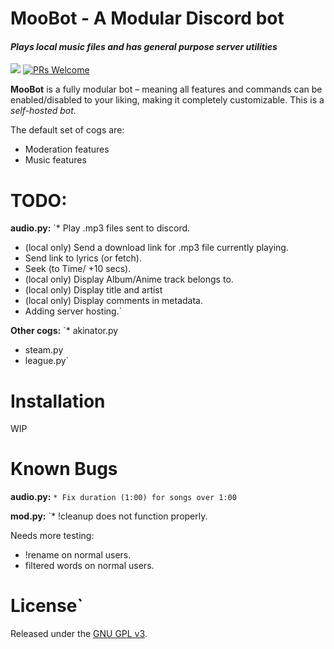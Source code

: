 # MooBot - A Modular Discord bot
#### *Plays local music files and has general purpose server utilities*
[<img src="https://img.shields.io/badge/discord-py-blue.svg">](https://github.com/Rapptz/discord.py) [![PRs Welcome](https://img.shields.io/badge/PRs-welcome-brightgreen.svg?style=flat-square)](http://makeapullrequest.com)

**MooBot** is a fully modular bot – meaning all features and commands can be enabled/disabled to your liking, making it completely customizable. This is a *self-hosted bot*.

The default set of cogs are:
* Moderation features
* Music features

# TODO:
**audio.py:**
`* Play .mp3 files sent to discord.
* (local only) Send a download link for .mp3 file currently playing.
* Send link to lyrics (or fetch).
* Seek (to Time/ +10 secs).
* (local only) Display Album/Anime track belongs to.
* (local only) Display title and artist
* (local only) Display comments in metadata.
* Adding server hosting.`

**Other cogs:**
`* akinator.py
* steam.py
* league.py`

# Installation

WIP

# Known Bugs
**audio.py:**
`* Fix duration (1:00) for songs over 1:00`

**mod.py:**
`* !cleanup does not function properly.

Needs more testing:
* !rename on normal users.
* filtered words on normal users.
# License`

Released under the [GNU GPL v3](LICENSE).
